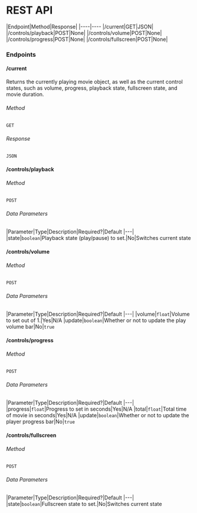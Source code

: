 # REST API

|Endpoint|Method|Response|
|----|----
|/current|GET|JSON|
|/controls/playback|POST|None|
|/controls/volume|POST|None|
|/controls/progress|POST|None|
|/controls/fullscreen|POST|None|

### Endpoints

#### /current
Returns the currently playing movie object, as well as the current control states, such as volume, progress, playback state, fullscreen state, and movie duration.

###### Method

`GET`

###### Response

`JSON`

#### /controls/playback

###### Method

`POST`

###### Data Parameters

|Parameter|Type|Description|Required?|Default
|---|
|state|`boolean`|Playback state (play/pause) to set.|No|Switches current state

#### /controls/volume

###### Method

`POST`

###### Data Parameters

|Parameter|Type|Description|Required?|Default
|---|
|volume|`float`|Volume to set out of 1.|Yes|N/A
|update|`boolean`|Whether or not to update the play volume bar|No|`true`

#### /controls/progress

###### Method

`POST`

###### Data Parameters

|Parameter|Type|Description|Required?|Default
|---|
|progress|`float`|Progress to set in seconds|Yes|N/A
|total|`float`|Total time of movie in seconds|Yes|N/A
|update|`boolean`|Whether or not to update the player progress bar|No|`true`

#### /controls/fullscreen

###### Method

`POST`

###### Data Parameters

|Parameter|Type|Description|Required?|Default
|---|
|state|`boolean`|Fullscreen state to set.|No|Switches current state
